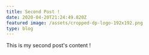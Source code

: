 ```yaml
---
title: Second Post !
date: 2020-04-20T21:24:49.820Z
featured image: /assets/cropped-dp-logo-192x192.png
type: blog
---
```

This is my second post's content !